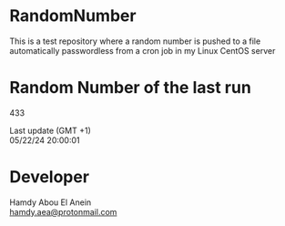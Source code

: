 # RandomNumber    
This is a test repository where a random number is pushed to a file automatically passwordless from a cron job in my Linux CentOS server    
# Random Number of the last run   
433
      
Last update (GMT +1)    
05/22/24 20:00:01
# Developer    
Hamdy Abou El Anein   
hamdy.aea@protonmail.com

